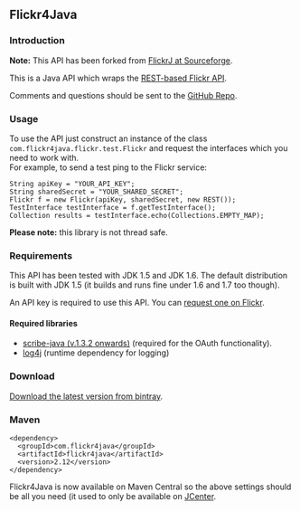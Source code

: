 ## Flickr4Java

### Introduction

__Note:__ This API has been forked from [FlickrJ at Sourceforge](http://flickrj.sourceforge.net/).

This is a Java API which wraps the [REST-based Flickr API](http://www.flickr.com/services/api/).

Comments and questions should be sent to the [GitHub Repo](https://github.com/callmeal/Flickr4Java).

### Usage

To use the API just construct an instance of the class `com.flickr4java.flickr.test.Flickr` and request the interfaces which you need to work with.  
For example, to send a test ping to the Flickr service:

    String apiKey = "YOUR_API_KEY";
    String sharedSecret = "YOUR_SHARED_SECRET";
    Flickr f = new Flickr(apiKey, sharedSecret, new REST());
    TestInterface testInterface = f.getTestInterface();
    Collection results = testInterface.echo(Collections.EMPTY_MAP);

__Please note:__ this library is not thread safe.


### Requirements

This API has been tested with JDK 1.5 and JDK 1.6. The default distribution is built with JDK 1.5 (it builds and runs fine under 1.6 and 1.7 too though).

An API key is required to use this API.  You can [request one on Flickr](http://www.flickr.com/services/api/).

#### Required libraries

- [scribe-java (v.1.3.2 onwards)](https://github.com/fernandezpablo85/scribe-java/wiki/Getting-Started) (required for the OAuth functionality).
- [log4j](http://www.apache.org/dyn/closer.cgi/logging/log4j/1.2.17/log4j-1.2.17.zip) (runtime dependency for logging)

### Download

[Download the latest version from bintray](https://bintray.com/boncey/Flickr4Java/Flickr4Java).


### Maven

    <dependency>
      <groupId>com.flickr4java</groupId>
      <artifactId>flickr4java</artifactId>
      <version>2.12</version>
    </dependency>

Flickr4Java is now available on Maven Central so the above settings should be all you need (it used to only be available on [JCenter](https://bintray.com/bintray/jcenter).

